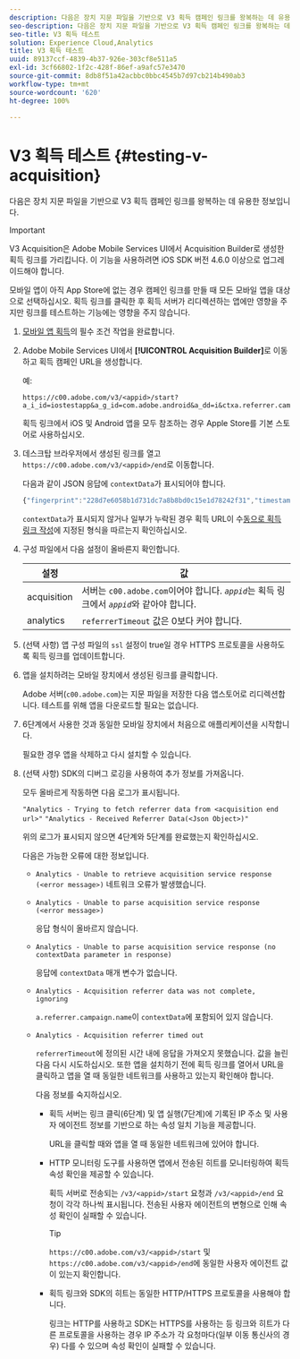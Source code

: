```yaml
---
description: 다음은 장치 지문 파일을 기반으로 V3 획득 캠페인 링크를 왕복하는 데 유용한 정보입니다.
seo-description: 다음은 장치 지문 파일을 기반으로 V3 획득 캠페인 링크를 왕복하는 데 유용한 정보입니다.
seo-title: V3 획득 테스트
solution: Experience Cloud,Analytics
title: V3 획득 테스트
uuid: 89137ccf-4839-4b37-926e-303cf8e511a5
exl-id: 3cf66802-1f2c-428f-86ef-a9afc57e3470
source-git-commit: 8db8f51a42acbbc0bbc4545b7d97cb214b490ab3
workflow-type: tm+mt
source-wordcount: '620'
ht-degree: 100%

---
```


# V3 획득 테스트 {#testing-v-acquisition}

다음은 장치 지문 파일을 기반으로 V3 획득 캠페인 링크를 왕복하는 데 유용한 정보입니다.

>[!IMPORTANT]
>
> V3 Acquisition은 Adobe Mobile Services UI에서 Acquisition Builder로 생성한 획득 링크를 가리킵니다. 이 기능을 사용하려면 iOS SDK 버전 4.6.0 이상으로 업그레이드해야 합니다.

모바일 앱이 아직 App Store에 없는 경우 캠페인 링크를 만들 때 모든 모바일 앱을 대상으로 선택하십시오. 획득 링크를 클릭한 후 획득 서버가 리디렉션하는 앱에만 영향을 주지만 링크를 테스트하는 기능에는 영향을 주지 않습니다.

1. [모바일 앱 획득](/help/ios/acquisition-main/acquisition.md)의 필수 조건 작업을 완료합니다.
1. Adobe Mobile Services UI에서 **[!UICONTROL Acquisition Builder]**&#x200B;로 이동하고 획득 캠페인 URL을 생성합니다.

   예:

   ```
   https://c00.adobe.com/v3/<appid>/start?a_i_id=iostestapp&a_g_id=com.adobe.android&a_dd=i&ctxa.referrer.campaign.name=name&ctxa.referrer.campaign.trackingcode=trackingcode
   ```


   획득 링크에서 iOS 및 Android 앱을 모두 참조하는 경우 Apple Store를 기본 스토어로 사용하십시오.
1. 데스크탑 브라우저에서 생성된 링크를 열고 `https://c00.adobe.com/v3/<appid>/end`로 이동합니다.

   다음과 같이 JSON 응답에 `contextData`가 표시되어야 합니다.

   ```js
   {"fingerprint":"228d7e6058b1d731dc7a8b8bd0c15e1d78242f31","timestamp":1457989293,"appguid":"","contextData":{"a.referrer.campaign.name":"name","a.referrer.campaign.trackingcode":"trackingcode"}}.
   ```

   `contextData`가 표시되지 않거나 일부가 누락된 경우 획득 URL이 수[동으로 획득 링크 작성](/help/using/acquisition-main/c-marketing-links-builder/acquisition-link-manual.md)에 지정된 형식을 따르는지 확인하십시오.
1. 구성 파일에서 다음 설정이 올바른지 확인합니다.

   | 설정 | 값 |
   |--- |--- |
   | acquisition | 서버는 `c00.adobe.com`이어야 합니다.   *`appid`*&#x200B;는 획득 링크에서 *`appid`*&#x200B;와 같아야 합니다. |
   | analytics | `referrerTimeout` 값은 0보다 커야 합니다. |


1. (선택 사항) 앱 구성 파일의 `ssl` 설정이 true일 경우 HTTPS 프로토콜을 사용하도록 획득 링크를 업데이트합니다.
1. 앱을 설치하려는 모바일 장치에서 생성된 링크를 클릭합니다.

   Adobe 서버(`c00.adobe.com`)는 지문 파일을 저장한 다음 앱스토어로 리디렉션합니다. 테스트를 위해 앱을 다운로드할 필요는 없습니다.
1. 6단계에서 사용한 것과 동일한 모바일 장치에서 처음으로 애플리케이션을 시작합니다.

   필요한 경우 앱을 삭제하고 다시 설치할 수 있습니다.
1. (선택 사항) SDK의 디버그 로깅을 사용하여 추가 정보를 가져옵니다.

   모두 올바르게 작동하면 다음 로그가 표시됩니다.

   `"Analytics - Trying to fetch referrer data from <acquisition end url>"`
   `"Analytics - Received Referrer Data(<Json Object>)"`

   위의 로그가 표시되지 않으면 4단계와 5단계를 완료했는지 확인하십시오.

   다음은 가능한 오류에 대한 정보입니다.

   * `Analytics - Unable to retrieve acquisition service response (<error message>)`
네트워크 오류가 발생했습니다.

   * `Analytics - Unable to parse acquisition service response (<error message>)`

      응답 형식이 올바르지 않습니다.

   * `Analytics - Unable to parse acquisition service response (no contextData parameter in response)`

      응답에 `contextData` 매개 변수가 없습니다.

   * `Analytics - Acquisition referrer data was not complete, ignoring`

      `a.referrer.campaign.name`이 `contextData`에 포함되어 있지 않습니다.

   * `Analytics - Acquisition referrer timed out`

      `referrerTimeout`에 정의된 시간 내에 응답을 가져오지 못했습니다. 값을 늘린 다음 다시 시도하십시오. 또한 앱을 설치하기 전에 획득 링크를 열어서 URL을 클릭하고 앱을 열 때 동일한 네트워크를 사용하고 있는지 확인해야 합니다.

      다음 정보를 숙지하십시오.

      * 획득 서버는 링크 클릭(6단계) 및 앱 실행(7단계)에 기록된 IP 주소 및 사용자 에이전트 정보를 기반으로 하는 속성 일치 기능을 제공합니다.

         URL을 클릭할 때와 앱을 열 때 동일한 네트워크에 있어야 합니다.

      * HTTP 모니터링 도구를 사용하면 앱에서 전송된 히트를 모니터링하여 획득 속성 확인을 제공할 수 있습니다.

         획득 서버로 전송되는 `/v3/<appid>/start` 요청과 `/v3/<appid>/end` 요청이 각각 하나씩 표시됩니다. 전송된 사용자 에이전트의 변형으로 인해 속성 확인이 실패할 수 있습니다.

         >[!TIP]
         >
         >`https://c00.adobe.com/v3/<appid>/start` 및 `https://c00.adobe.com/v3/<appid>/end`에 동일한 사용자 에이전트 값이 있는지 확인합니다.

      * 획득 링크와 SDK의 히트는 동일한 HTTP/HTTPS 프로토콜을 사용해야 합니다.

         링크는 HTTP를 사용하고 SDK는 HTTPS를 사용하는 등 링크와 히트가 다른 프로토콜을 사용하는 경우 IP 주소가 각 요청마다(일부 이동 통신사의 경우) 다를 수 있으며 속성 확인이 실패할 수 있습니다.
